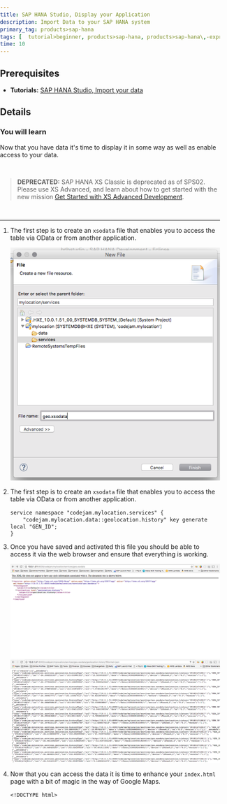 ```yaml
---
title: SAP HANA Studio, Display your Application
description: Import Data to your SAP HANA system
primary_tag: products>sap-hana
tags: [  tutorial>beginner, products>sap-hana, products>sap-hana\,-express-edition , products>sap-hana-studio ]
time: 10
---
```

## Prerequisites  
 - **Tutorials:** [SAP HANA Studio, Import your data](studio-import-data)

## Details
### You will learn  
Now that you have data it's time to display it in some way as well as enable access to your data.

&nbsp;
> **DEPRECATED:** SAP HANA XS Classic is deprecated as of SPS02. Please use XS Advanced, and learn about how to get started with the new mission [Get Started with XS Advanced Development](mission.xsa-get-started).

&nbsp;


---

1. The first step is to create an `xsodata` file that enables you to access the table via OData or from another application.

	![New file](1.png)

2. The first step is to create an `xsodata` file that enables you to access the table via OData or from another application.

	```
	service namespace "codejam.mylocation.services" {
		"codejam.mylocation.data::geolocation.history" key generate local "GEN_ID";
	}
	```

3. 	Once you have saved and activated this file you should be able to access it via the web browser and ensure that everything is working.

	![New file](3.png)
	![New file](4.png)

4. Now that you can access the data it is time to enhance your `index.html` page with a bit of magic in the way of Google Maps.

	```
	<!DOCTYPE html>
<html>
  <head>
    <title>Map Locations</title>
    <meta name="viewport" content="initial-scale=1.0">
    <meta charset="utf-8">
    <style>
      #map {
        height: 80%;
      }
      html, body {
        height: 100%;
        margin: 0;
        padding: 0;
      }
    </style>
	<script src="https://ajax.googleapis.com/ajax/libs/jquery/2.1.3/jquery.min.js"></script>
  </head>
  <body>
    <div id="map"></div>

	<script>
	  	var map;

		function initMap() {
			map = new google.maps.Map(document.getElementById('map'), {
				center: {lat: -34.397, lng: 150.644},
				zoom: 8
			});

			$.ajax({
				url: '/codejam/mylocation/services/geo.xsodata/geolocation.history?&format=json',
				async:false,
				dataType: 'json',
				success: function(data) {
		     	    for(var i = 0; i < data['d']['results'].length; i++) {
			     		jsonDate = data['d']['results'][i]['date'];
			      	    var date = new Date(parseInt(jsonDate.substr(6)));
			      	  	var latLng = new google.maps.LatLng(data['d']['results'][i]['lat'],data['d']['results'][i]['lon']);
			          	var marker = new google.maps.Marker({
			            	position: latLng,
			            	map: map
			          	});
		     	    }
				},
					failure: function(errMsg) {
					console.log(errMsg);
			  	}
			}); 	
		}

	</script>
	<script src="https://maps.googleapis.com/maps/api/js?callback=initMap&key=YOUR_API_KEY"></script>
  </body>
</html>
	```
5. With a bit of magic you should now be able to see your data on a map once you have saved and activated it to the server.

	![New file](6.png)

